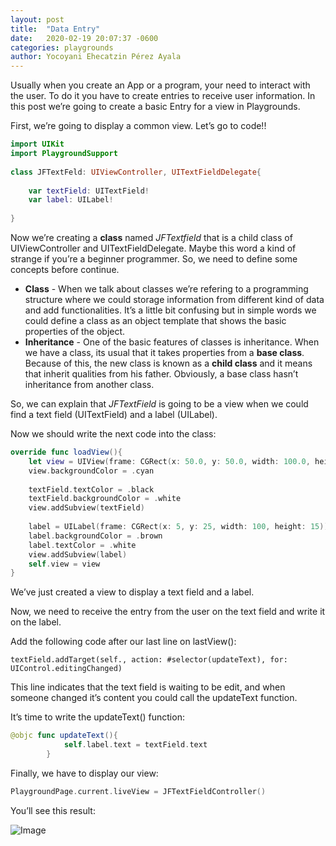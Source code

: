 ```yaml
---
layout: post
title:  "Data Entry"
date:   2020-02-19 20:07:37 -0600
categories: playgrounds
author: Yocoyani Ehecatzin Pérez Ayala
---
```

Usually when you create an App or a program, your need to interact with the user. To do it you have to create entries to receive user information. In this post we’re going to create a basic Entry for a view in Playgrounds.

First, we’re going to display a common view. Let’s go to code!!
``` swift
import UIKit
import PlaygroundSupport
    
class JFTextFeld: UIViewController, UITextFieldDelegate{
	    
	var textField: UITextField!
	var label: UILabel!
    
}

```
    

Now we’re creating a **class** named  *JFTextfield* that is a child class of UIViewController and UITextFieldDelegate. Maybe this word a kind of strange if you’re a beginner programmer. So, we need to define some concepts before continue.

* **Class** - When we talk about classes we’re refering to a programming structure where we could storage information from different kind of data and add functionalities. It’s a little bit confusing but in simple words we could define a class as an object template that shows the basic properties of the object.
*  **Inheritance** - One of the basic features of classes is inheritance. When we have a class, its usual that it takes properties from a **base class**. Because of this, the new class is known as a **child class** and it means that inherit qualities from his father. Obviously, a base class hasn’t inheritance from another class.

So, we can explain that *JFTextField* is going to be a view when we could find a text field (UITextField) and a label (UILabel).

Now we should write the next code into the class:

``` swift
override func loadView(){
	let view = UIView(frame: CGRect(x: 50.0, y: 50.0, width: 100.0, height: 100.0))
	view.backgroundColor = .cyan
	    
	textField.textColor = .black
	textField.backgroundColor = .white
	view.addSubview(textField)
	    
	label = UILabel(frame: CGRect(x: 5, y: 25, width: 100, height: 15))
	label.backgroundColor = .brown
	label.textColor = .white
	view.addSubview(label)
	self.view = view
}

```
   
	    
We’ve just created a view to display  a text field and a label.

Now, we need to receive the entry from the user on the text field and write it on the label.

Add the following code after our last line on lastView():

    textField.addTarget(self., action: #selector(updateText), for: UIControl.editingChanged)
This line indicates that the text field is waiting to be edit, and when someone changed it’s content you could call the updateText function.

It’s time to write the updateText() function:
``` swift
@objc func updateText(){
		    self.label.text = textField.text
	    }

```
    
	 
Finally, we have to display our view:
``` swift
PlaygroundPage.current.liveView = JFTextFieldController()

``` 

You’ll see this result:

![Image](https://i.imgur.com/ijsOqh6.jpg)

